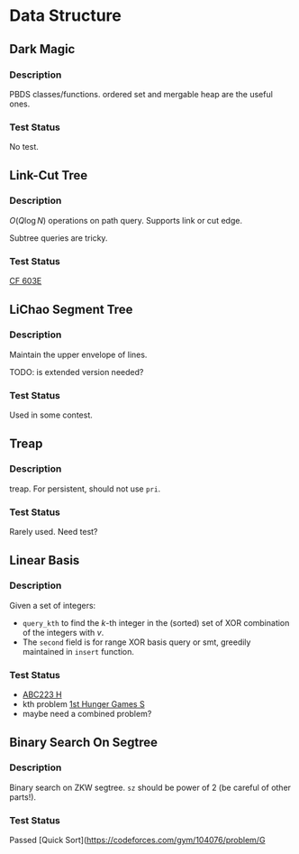 # Data Structure

## Dark Magic
### Description
PBDS classes/functions.
ordered set and mergable heap are the useful ones.
### Test Status
No test.

## Link-Cut Tree
### Description
$O(Q\log N)$ operations on path query.
Supports link or cut edge.

Subtree queries are tricky.
### Test Status
[CF 603E](https://codeforces.com/contest/603/submission/175289794)

## LiChao Segment Tree
### Description
Maintain the upper envelope of lines.

TODO: is extended version needed?
### Test Status
Used in some contest.

## Treap
### Description
treap. For persistent, should not use `pri`.
### Test Status
Rarely used. Need test?

## Linear Basis
### Description
Given a set of integers:
- `query_kth` to find the $k$-th integer in the (sorted)
    set of XOR combination of the integers with $v$.
- The `second` field is for range XOR basis query or smt,
    greedily maintained in `insert` function.

### Test Status
- [ABC223 H](https://atcoder.jp/contests/abc223/submissions/35070056)
- kth problem [1st Hunger Games S](https://codeforces.com/group/qcIqFPYhVr/contest/203881/problem/S)
- maybe need a combined problem?

## Binary Search On Segtree
### Description
Binary search on ZKW segtree.
`sz` should be power of $2$ (be careful of other parts!).
### Test Status
Passed [Quick Sort](https://codeforces.com/gym/104076/problem/G
